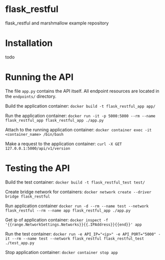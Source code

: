 # flask_restful
flask_restful and marshmallow example repository

# Installation

todo

# Running the API

The file `app.py` contains the API itself. All endpoint resources are located in the `endpoints/` directory.

Build the application container:
`docker build -t flask_restful_app app/`

Run the application container:
`docker run -it -p 5000:5000 --rm --name flask_restful_app flask_restful_app ./app.py`

Attach to the running application container:
`docker container exec -it <container_name> /bin/bash`

Make a request to the application container:
`curl -X GET 127.0.0.1:5000/api/v1/version`

# Testing the API

Build the test container:
`docker build -t flask_restful_test test/`

Create bridge network for containers:
`docker network create --driver bridge flask_restful`

Run application container
`docker run -d --rm --name test --network flask_restful --rm --name app flask_restful_app ./app.py`

Get ip of application container:
`docker inspect -f '{{range.NetworkSettings.Networks}}{{.IPAddress}}{{end}}' app`

Run the test container:
`docker run -e API_IP="<ip>" -e API_PORT="5000" -it --rm --name test --network flask_restful flask_restful_test ./test_app.py`

Stop application container:
`docker container stop app`